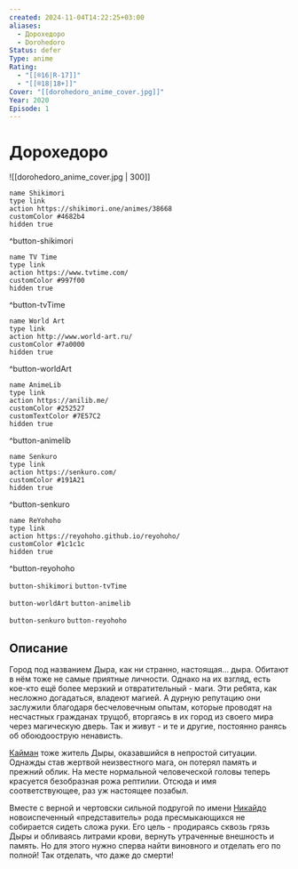 ```yaml
---
created: 2024-11-04T14:22:25+03:00
aliases:
  - Дорохедоро
  - Dorohedoro
Status: defer
Type: anime
Rating:
  - "[[®️16|R-17]]"
  - "[[®️18|18+]]"
Cover: "[[dorohedoro_anime_cover.jpg]]"
Year: 2020
Episode: 1
---
```


# Дорохедоро

![[dorohedoro_anime_cover.jpg | 300]]

```button
name Shikimori
type link
action https://shikimori.one/animes/38668
customColor #4682b4
hidden true
```
^button-shikimori

```button
name TV Time
type link
action https://www.tvtime.com/
customColor #997f00
hidden true
```
^button-tvTime

```button
name World Art
type link
action http://www.world-art.ru/
customColor #7a0000
hidden true
```
^button-worldArt

```button
name AnimeLib
type link
action https://anilib.me/
customColor #252527
customTextColor #7E57C2
hidden true
```
^button-animelib

```button
name Senkuro
type link
action https://senkuro.com/
customColor #191A21
hidden true
```
^button-senkuro

```button
name ReYohoho
type link
action https://reyohoho.github.io/reyohoho/
customColor #1c1c1c
hidden true
```
^button-reyohoho

`button-shikimori` `button-tvTime`

`button-worldArt` `button-animelib`

`button-senkuro` `button-reyohoho`

## Описание

Город под названием Дыра, как ни странно, настоящая... дыра. Обитают в нём тоже не самые приятные личности. Однако на их взгляд, есть кое-кто ещё более мерзкий и отвратительный - маги. Эти ребята, как несложно догадаться, владеют магией. А дурную репутацию они заслужили благодаря бесчеловечным опытам, которые проводят на несчастных гражданах трущоб, вторгаясь в их город из своего мира через магическую дверь. Так и живут - и те и другие, постоянно ранясь об обоюдоострую ненависть.

 [Кайман](https://shikimori.one/characters/9192-caiman) тоже житель Дыры, оказавшийся в непростой ситуации. Однажды став жертвой неизвестного мага, он потерял память и прежний облик. На месте нормальной человеческой головы теперь красуется безобразная рожа рептилии. Отсюда и имя соответствующее, раз уж настоящее позабыл.

Вместе с верной и чертовски сильной подругой по имени [Никайдо](https://shikimori.one/characters/16057-nikaidou) новоиспеченный «представитель» рода пресмыкающихся не собирается сидеть сложа руки. Его цель - продираясь сквозь грязь Дыры и обливаясь литрами крови, вернуть утраченные внешность и память. Но для этого нужно сперва найти виновного и отделать его по полной! Так отделать, что даже до смерти!
